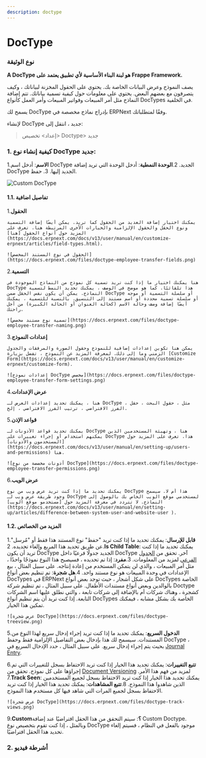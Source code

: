 ```yaml
---
description: doctype
---
```


# DocType

### نوع الوثيقة

**A DocType هو لبنة البناء الأساسية لأي تطبيق يعتمد على Frappe Framework.**

يصف النموذج وعرض البيانات الخاصة بك. يحتوي على الحقول المخزنة لبياناتك ، وكيف يتصرفون مع بعضهم البعض. يحتوي على معلومات حول كيفية تسمية بياناتك. تتم إضافة النماذج مثل أمر المبيعات وفواتير المبيعات وأمر العمل كأنواع DocTypes في الخلفية.

يسمح لك DocType بإدراج نماذج مخصصة في ERPNext وفقًا لمتطلباتك.

لإنشاء DocType جديد ، انتقل إلى:

> إعداد> تخصيص> Doctype> جديد

### 1. كيفية إنشاء نوع DocType جديد:

1.**الاسم**: أدخل اسم DocType الجديد. 2.**الوحدة النمطية**: أدخل الوحدة التي تريد إضافة DocType الجديد إليها. 3. حفظ.

![Custom DocType](https://docs.erpnext.com/files/doctype-employee-transfer.png)

#### 1.1. تفاصيل اضافية

1.**الحقول**

```
يمكنك اختيار إضافة العديد من الحقول كما تريد. يمكن أيضًا إضافة التسمية ونوع الحقل والحقول الإلزامية والخيارات الأخرى المرتبطة هنا. تعرف على المزيد حول أنواع الحقول [هنا](https://docs.erpnext.com/docs/v13/user/manual/en/customize-erpnext/articles/field-types.html).

![الحقول في نوع المستند المخصص](https://docs.erpnext.com/files/doctype-employee-transfer-fields.png)
```

2.**التسمية**

```
هنا يمكنك اختيار ما إذا كنت تريد تسمية كل نموذج من النماذج الموجودة في DocType هذا تلقائيًا. كما هو موضح في الوصف ، يمكنك تحديد النمط لتسمية النماذج. يمكن أن يكون نفس الحقل ضمن DocType أو سلسلة التسمية أو موجه أو سلسلة تسمية محددة أو اسم مستند إلى التنسيق. بالنسبة للتسمية ، يمكنك أيضًا إضافة وصف وحالة الاسم (كحالة العنوان أو الحالة الكبيرة) من أجل راحتك.

![تسمية نوع مستند مخصص](https://docs.erpnext.com/files/doctype-employee-transfer-naming.png)
```

3.**إعدادات النموذج**

```
يمكن هنا تكوين إعدادات إضافية للنموذج وحقول الصورة والمرفقات والجدول الزمني وما إلى ذلك. لمعرفة المزيد عن النموذج ، تفضل بزيارة [Customize Form](https://docs.erpnext.com/docs/v13/user/manual/en/customize-erpnext/customize-form).

![إعدادات نموذج DocType مخصص](https://docs.erpnext.com/files/doctype-employee-transfer-form-settings.png)
```

4.**عرض الإعدادات**

```
هنا ، يمكنك تحديد إعدادات العرض لـ DocType ، مثل ، حقول البحث ، حقل الفرز الافتراضي ، ترتيب الفرز الافتراضي ، إلخ.
```

5.**قواعد الإذن**

```
يمكنك تحديد قواعد الأذونات لـ DocType هنا ، وتهيئة المستخدمين الذين يمكنهم استخدام أو إجراء تغييرات على DocType هذا. تعرف على المزيد حول [المستخدمون والأذونات](https://docs.erpnext.com/docs/v13/user/manual/en/setting-up/users-and-permissions) هنا.

![أذونات مخصصة من نوع DocType](https://docs.erpnext.com/files/doctype-employee-transfer-permissions.png)
```

6.**عرض الويب**

```
يمكنك تحديد ما إذا كنت تريد عرض ويب من نوع DocType هذا أم لا. سيسمح وجود طريقة عرض ويب لـ DocType لمستخدمي موقع الويب الخاص بك بالوصول إلى النماذج. لا تتردد في معرفة المزيد حول [مستخدمو موقع الويب](https://docs.erpnext.com/docs/v13/user/manual/en/setting-up/articles/difference-between-system-user-and-website-user ).
```

#### 1.2. المزيد من الخصائص

1.**قابل للإرسال**: يمكنك تحديد ما إذا كنت تريد "حفظ" نوع المستند هذا فقط أو "مُرسل" عن طريق تحديد هذا المربع وإلغاء تحديده. 2.**Is Child Table**: يمكنك تحديد ما إذا كنت تريد أن يكون DocType الجديد جدولًا فرعيًا داخل DocType آخر. تحقق من [الجدول الفرعي](https://docs.erpnext.com/docs/v13/user/manual/en/customize-erpnext/articles/customizing-data-visibility-in-child-table) لمزيد من المعلومات. 3.**مفرد**: إذا تم تحديده ، فسيصبح هذا النوع نموذجًا واحدًا ، مثل أمر المبيعات ، والذي لن يتمكن المستخدم من إعادة إنتاجه. على سبيل المثال ، بيع الإعدادات في وحدة المبيعات هو نوع مستند واحد. 4.**هل شجرة**: تم تنظيم بعض أنواع DocTypes في ERPNext على شكل أشجار ، حيث توجد بعض أنواع DocTypes الخاصة بالوالدين وبعض أنواع مستندات الأطفال. على سبيل المثال ، تم تنظيم شركة Doctype كشجرة ، وهناك شركات أم بالإضافة إلى شركات تابعة ، والتي نطلق عليها اسم الشركات التابعة. إذا كنت تريد أن يتم تنظيم أنواع DocTypes الخاصة بك بشكل مشابه ، فيمكنك تمكين هذا الخيار.

```
![عرض شجرة DocType](https://docs.erpnext.com/files/doctype-treeview.png)
```

5.**الدخول السريع**: يمكنك تحديد ما إذا كنت تريد إجراء إدخال سريع لهذا النوع من المستندات. سيسمح لك هذا بإدخال بعض التفاصيل الإلزامية فقط وحفظ DocType ، بحيث يتم إجراء إدخال سريع. على سبيل المثال ، حدد الإدخال السريع في [Journal Entry](https://docs.erpnext.com/docs/v13/user/manual/en/accounts/journal-entry#11-quick-entry).

6.**تتبع التغييرات**: يمكنك تحديد هذا الخيار إذا كنت تريد الاحتفاظ بسجل للتغييرات التي تم إجراؤها على كل نموذج. تحقق من [Document Versioning](https://docs.erpnext.com/docs/v13/user/manual/en/using-erpnext/document-versioning) لمزيد من فهم هذا الأمر. 7.**Track Seen**: يمكنك تحديد هذا الخيار إذا كنت تريد الاحتفاظ بسجل لجميع المستخدمين الذين شاهدوا هذا النموذج. 8.**تتبع المشاهدات**: يمكنك تحديد هذا الخيار إذا كنت تريد الاحتفاظ بسجل لجميع المرات التي شاهد فيها كل مستخدم هذا النموذج.

```
![عرض شجرة DocType](https://docs.erpnext.com/files/doctype-track-views.png)
```

9.**Custom؟**: سيتم التحقق من هذا الحقل افتراضيًا عند إضافة Custom Doctype. وبالمثل ، إذا كنت تقوم بتخصيص نوع DocType موجود بالفعل في النظام ، فسيتم إلغاء تحديد هذا الحقل افتراضيًا.

### 2. أشرطة فيديو
